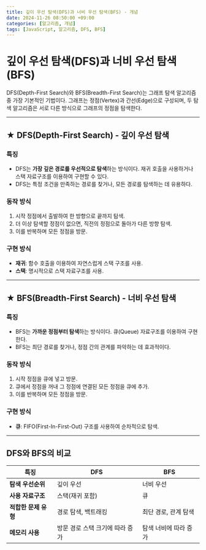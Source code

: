 ```yaml
---
title: 깊이 우선 탐색(DFS)과 너비 우선 탐색(BFS) - 개념
date: 2024-11-26 08:50:00 +09:00
categories: [알고리즘, 개념]
tags: [JavaScript, 알고리즘, DFS, BFS]
---
```


# 깊이 우선 탐색(DFS)과 너비 우선 탐색(BFS)

DFS(Depth-First Search)와 BFS(Breadth-First Search)는 그래프 탐색 알고리즘 중 가장 기본적인 기법이다. 그래프는 정점(Vertex)과 간선(Edge)으로 구성되며, 두 탐색 알고리즘은 서로 다른 방식으로 그래프의 정점을 탐색한다.

---

## ★ DFS(Depth-First Search) - 깊이 우선 탐색

### 특징

- DFS는 **가장 깊은 경로를 우선적으로 탐색**하는 방식이다. 재귀 호출을 사용하거나 스택 자료구조를 이용하여 구현할 수 있다.
- DFS는 특정 조건을 만족하는 경로를 찾거나, 모든 경로를 탐색하는 데 유용하다.

### 동작 방식

1. 시작 정점에서 출발하여 한 방향으로 끝까지 탐색.
2. 더 이상 탐색할 정점이 없으면, 직전의 정점으로 돌아가 다른 방향 탐색.
3. 이를 반복하며 모든 정점을 방문.

### 구현 방식

- **재귀**: 함수 호출을 이용하여 자연스럽게 스택 구조를 사용.
- **스택**: 명시적으로 스택 자료구조를 사용.

---

## ★ BFS(Breadth-First Search) - 너비 우선 탐색

### 특징

- BFS는 **가까운 정점부터 탐색**하는 방식이다. 큐(Queue) 자료구조를 이용하여 구현한다.
- BFS는 최단 경로를 찾거나, 정점 간의 관계를 파악하는 데 효과적이다.

### 동작 방식

1. 시작 정점을 큐에 넣고 방문.
2. 큐에서 정점을 꺼내 그 정점에 연결된 모든 정점을 큐에 추가.
3. 이를 반복하며 모든 정점을 방문.

### 구현 방식

- **큐**: FIFO(First-In-First-Out) 구조를 사용하여 순차적으로 탐색.

---

## DFS와 BFS의 비교

| **특징**             | **DFS**                         | **BFS**               |
| -------------------- | ------------------------------- | --------------------- |
| **탐색 우선순위**    | 깊이 우선                       | 너비 우선             |
| **사용 자료구조**    | 스택(재귀 포함)                 | 큐                    |
| **적합한 문제 유형** | 경로 탐색, 백트래킹             | 최단 경로, 관계 탐색  |
| **메모리 사용**      | 방문 경로 스택 크기에 따라 증가 | 탐색 너비에 따라 증가 |
